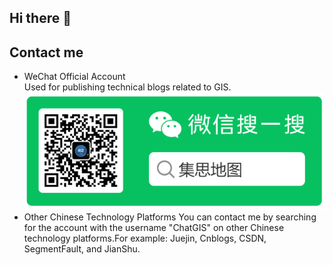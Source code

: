 ## Hi there 👋
## Contact me
- WeChat Official Account  
Used for publishing technical blogs related to GIS.
![alt text](image.png)
- Other Chinese Technology Platforms
You can contact me by searching for the account with the username "ChatGIS" on other Chinese technology platforms.For example: Juejin, Cnblogs, CSDN, SegmentFault, and JianShu.
<!--
**ChatGIS/ChatGIS** is a ✨ _special_ ✨ repository because its `README.md` (this file) appears on your GitHub profile.

Here are some ideas to get you started:

- 🔭 I’m currently working on ...
- 🌱 I’m currently learning ...
- 👯 I’m looking to collaborate on ...
- 🤔 I’m looking for help with ...
- 💬 Ask me about ...
- 📫 How to reach me: ...
- 😄 Pronouns: ...
- ⚡ Fun fact: ...
-->
